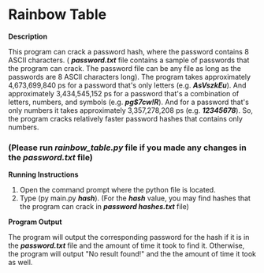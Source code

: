 # Rainbow Table

**Description**

This program can crack a password hash, where the password contains 8 ASCII characters. ( **_password.txt_** file contains a sample of passwords that the program can crack. The password file can be any file as long as the passwords are 8 ASCII characters long).
The program takes approximately 4,673,699,840 ps for a password that's only letters (e.g. **_AsVszkEu_**). And approximately 3,434,545,152 ps for a password that's a combination of letters, numbers, and symbols  (e.g. **_pg$7cw!R_**). And for a password that's only numbers it takes approximately 3,357,278,208 ps (e.g. **_12345678_**). So, the program cracks relatively faster password hashes that contains only numbers.



### (Please run **_rainbow_table.py_** file if you made any changes in the **_password.txt_** file) 

**Running Instructions**

1. Open the command prompt where the python file is located.
2. Type (py main.py **_hash_**). (For the **_hash_** value, you may find hashes that the program can crack in **_password hashes.txt_** file) 

**Program Output**

The program will output the corresponding password for the hash if it is in the **_password.txt_** file and the amount of time it took to find it. Otherwise, the program will output "No result found!" and the the amount of time it took as well.

